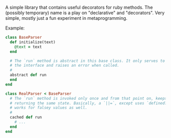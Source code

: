 A simple library that contains useful decorators for ruby methods. The
(possibly temporary) name is a play on "declarative" and "decorators". Very
simple, mostly just a fun experiment in metaprogramming.

Example:

``` ruby
class BaseParser
  def initialize(text)
    @text = text
  end

  # The `run` method is abstract in this base class. It only serves to document
  # the interface and raises an error when called.
  #
  abstract def run
  end
end

class RealParser < BaseParser
  # The `run` method is invoked only once and from that point on, keeps
  # returning the same state. Basically, a `||=`, except uses `defined?`, so it
  # works for falsey values as well.
  #
  cached def run
    # ...
  end
end
```
